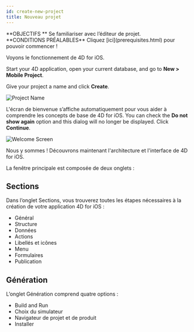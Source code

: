 ```yaml
---
id: create-new-project
title: Nouveau projet
---
```


<div markdown="1" class = "objectives">
**OBJECTIFS **
Se familiariser avec l’éditeur de projet.
</div>

<div markdown="1" class = "prerequisites">
**CONDITIONS PRÉALABLES**
Cliquez [ici](prerequisites.html) pour pouvoir commencer !
</div>

Voyons le fonctionnement de 4D for iOS.

Start your 4D application, open your current database, and go to **New > Mobile Project**.

Give your project a name and click **Create**.

![Project Name](assets/en/project-editor/Project-creation-4D-for-iOS.png)

L'écran de bienvenue s’affiche automatiquement pour vous aider à comprendre les concepts de base de 4D for iOS. You can check the **Do not show again** option and this dialog will no longer be displayed. Click **Continue**.

![Welcome Screen](assets/en/project-editor/Welcome-Screen-4D-for-iOS.png)

Nous y sommes ! Découvrons maintenant l'architecture et l'interface de 4D for iOS.

La fenêtre principale est composée de deux onglets :

## Sections

Dans l’onglet Sections, vous trouverez toutes les étapes nécessaires à la création de votre application 4D for iOS :

* Général
* Structure
* Données
* Actions
* Libellés et icônes
* Menu
* Formulaires
* Publication

## Génération

L’onglet Génération comprend quatre options :

* Build and Run
* Choix du simulateur
* Navigateur de projet et de produit
* Installer 
